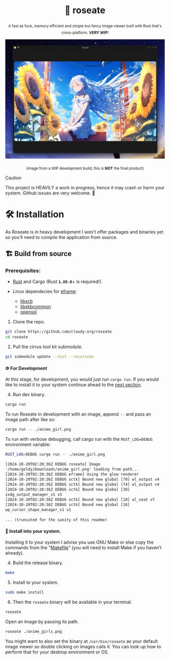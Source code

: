 <div align="center">

  # 🌹 roseate
  <sub>A fast as fuck, memory efficient and simple but fancy image viewer built with Rust that's cross-platform. **VERY WIP!**</sub>

  <img src="./assets/dev_preview_1.png">

  <sub>(image from a WIP development build, this is **NOT** the final product)</sub>

</div>

> [!CAUTION]
> This project is HEAVILY a work in progress, hence it may crash or harm your system. Github issues are very welcome. 🤝

# 🛠️ Installation
As Roseate is in heavy development I won't offer packages and binaries yet so you'll need to compile the application from source.

## 🏗 Build from source
### Prerequisites:
- [Rust](https://www.rust-lang.org/tools/install) and Cargo (Rust **`1.80.0`**+ is required!).

- Linux dependecies for [eframe](https://crates.io/crates/eframe):
  - [libxcb](https://archlinux.org/packages/extra/x86_64/libxcb/)
  - [libxkbcommon](https://archlinux.org/packages/extra/x86_64/libxkbcommon/)
  - [openssl](https://archlinux.org/packages/core/x86_64/openssl/)

1. Clone the repo.
```sh
git clone https://github.com/cloudy-org/roseate
cd roseate
```
2. Pull the cirrus tool kit submodule.
```sh
git submodule update --init --recursive
```

#### ⚙️ For Development
At this stage, for development, you would just run ``cargo run``. If you would like to install it to your system continue ahead to the [next section](#-install-to-your-system).

4. Run dev binary.
```sh
cargo run
```
To run Roseate in development with an image, append `--` and pass an image path after like so:
```sh
cargo run -- ./anime_girl.png
```
To run with verbose debugging, call cargo run with the `RUST_LOG=DEBUG` environment variable:
```sh
RUST_LOG=DEBUG cargo run -- ./anime_girl.png
```
```
[2024-10-20T02:20:36Z DEBUG roseate] Image '/home/goldy/Downloads/anime_girl.png' loading from path...
[2024-10-20T02:20:36Z DEBUG eframe] Using the glow renderer
[2024-10-20T02:20:36Z DEBUG sctk] Bound new global [70] wl_output v4
[2024-10-20T02:20:36Z DEBUG sctk] Bound new global [74] wl_output v4
[2024-10-20T02:20:36Z DEBUG sctk] Bound new global [30] zxdg_output_manager_v1 v3
[2024-10-20T02:20:36Z DEBUG sctk] Bound new global [10] wl_seat v7
[2024-10-20T02:20:36Z DEBUG sctk] Bound new global [16] wp_cursor_shape_manager_v1 v1

... (truncated for the sanity of this readme)
```

#### 🎀 Install into your system.
Installing it to your system I advise you use GNU Make or else copy the commands from the "[Makefile](./Makefile)" (you will need to install Make if you haven't already).

4. Build the release binary.
```sh
make
```
5. Install to your system.
```sh
sudo make install
```
6. Then the `roseate` binary will be available in your terminal.
```sh
roseate
```

Open an image by passing its path.
```sh
roseate ./anime_girls.png
```
You might want to also set the binary at ``/usr/bin/roseate`` as your default image viewer so double clicking on images calls it. You can look up how to perform that for your desktop environment or OS.
